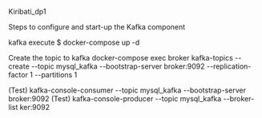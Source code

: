 Kiribati_dp1

Steps to configure and start-up the Kafka component

kafka execute $ docker-compose up -d

Create the topic to kafka
docker-compose exec broker kafka-topics --create --topic mysql_kafka --bootstrap-server broker:9092 --replication-factor 1 --partitions 1

(Test) kafka-console-consumer --topic mysql_kafka --bootstrap-server broker:9092
(Test) kafka-console-producer --topic mysql_kafka --broker-list ker:9092
